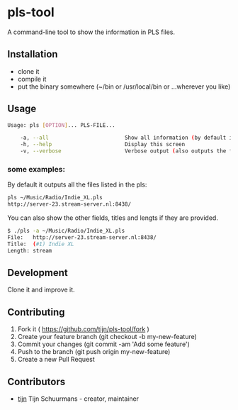 # pls-tool

A command-line tool to show the information in PLS files.

## Installation

- clone it
- compile it
- put the binary somewhere (~/bin or /usr/local/bin or ...wherever you like)

## Usage

```sh
Usage: pls [OPTION]... PLS-FILE...

    -a, --all                        Show all information (by default it only shows the file entries)
    -h, --help                       Display this screen
    -v, --verbose                    Verbose output (also outputs the filename of the pls)
```

### some examples:

By default it outputs all the files listed in the pls:

```sh
pls ~/Music/Radio/Indie_XL.pls
http://server-23.stream-server.nl:8438/
```

You can also show the other fields, titles and lengts if they are provided.

```sh
$ ./pls -a ~/Music/Radio/Indie_XL.pls
File:   http://server-23.stream-server.nl:8438/
Title:  (#1) Indie XL
Length: stream
```

## Development

Clone it and improve it.

## Contributing

1. Fork it ( https://github.com/tijn/pls-tool/fork )
2. Create your feature branch (git checkout -b my-new-feature)
3. Commit your changes (git commit -am 'Add some feature')
4. Push to the branch (git push origin my-new-feature)
5. Create a new Pull Request

## Contributors

- [tijn](https://github.com/tijn) Tijn Schuurmans - creator, maintainer
